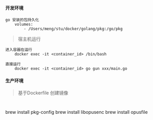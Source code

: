 #### 开发环境
```
go 安装的包持久化
    volumes:
        - /Users/meng/stu/docker/golang/pkg:/go/pkg
```
>宿主机运行
```
进入容器在运行
    docker exec -it <container_id> /bin/bash 

直接运行
    docker exec -it <container_id> go gun xxx/main.go
```
#### 生产环境
> 基于Dockerfile 创建镜像
```


```

brew install pkg-config
brew install libopusenc
brew install opusfile 